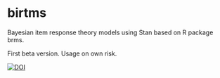 # birtms
Bayesian item response theory models using Stan based on R package brms.

First beta version. Usage on own risk.

[![DOI](https://zenodo.org/badge/314619059.svg)](https://zenodo.org/badge/latestdoi/314619059)
